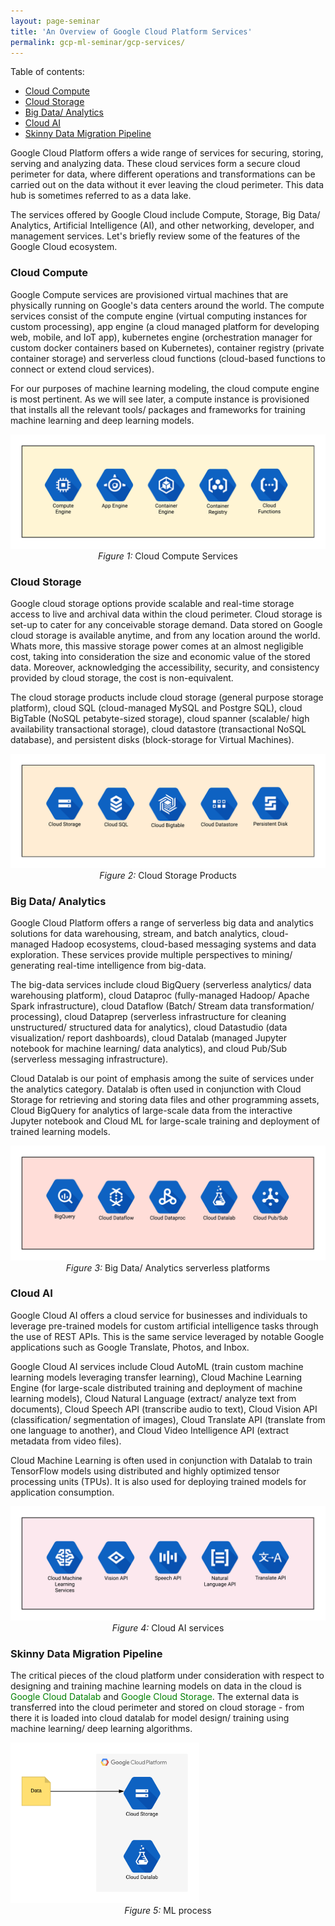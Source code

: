 ```yaml
---
layout: page-seminar
title: 'An Overview of Google Cloud Platform Services'
permalink: gcp-ml-seminar/gcp-services/
---
```


Table of contents:

- [Cloud Compute](#cloud_compute)
- [Cloud Storage](#cloud_storage)
- [Big Data/ Analytics](#big_data_analytics)
- [Cloud AI](#cloud_ai)
- [Skinny Data Migration Pipeline](#data_migration)


Google Cloud Platform offers a wide range of services for securing, storing, serving and analyzing data. These cloud services form a secure cloud perimeter for data, where different operations and transformations can be carried out on the data without it ever leaving the cloud perimeter. This data hub is sometimes referred to as a data lake.

The services offered by Google Cloud include Compute, Storage, Big Data/ Analytics, Artificial Intelligence (AI), and other networking, developer, and management services. Let's briefly review some of the features of the Google Cloud ecosystem.

<a name="cloud_compute"></a>

### Cloud Compute
Google Compute services are provisioned virtual machines that are physically running on Google's data centers around the world. The compute services consist of the compute engine (virtual computing instances for custom processing), app engine (a cloud managed platform for developing web, mobile, and IoT app), kubernetes engine (orchestration manager for custom docker containers based on Kubernetes), container registry (private container storage) and serverless cloud functions (cloud-based functions to connect or extend cloud services).

For our purposes of machine learning modeling, the cloud compute engine is most pertinent. As we will see later, a compute instance is provisioned that installs all the relevant tools/ packages and frameworks for training machine learning and deep learning models.

<div class="fig figcenter fighighlight">
    <img src="/assets/seminar_IEEE/cloud-compute.png"> <!--width="50%" height="50%"-->
    <div class="figcaption" style="text-align: center;">
        <span style="font-style: italic">Figure 1: </span>Cloud Compute Services
    </div>
</div>

<a name="cloud_storage"></a>

### Cloud Storage
Google cloud storage options provide scalable and real-time storage access to live and archival data within the cloud perimeter. Cloud storage is set-up to cater for any conceivable storage demand. Data stored on Google cloud storage is available anytime, and from any location around the world. Whats more, this massive storage power comes at an almost negligible cost, taking into consideration the size and economic value of the stored data. Moreover, acknowledging the accessibility, security, and consistency provided by cloud storage, the cost is non-equivalent.

The cloud storage products include cloud storage (general purpose storage platform), cloud SQL (cloud-managed MySQL and Postgre SQL), cloud BigTable (NoSQL petabyte-sized storage), cloud spanner (scalable/ high availability transactional storage), cloud datastore (transactional NoSQL database), and persistent disks (block-storage for Virtual Machines).

<div class="fig figcenter fighighlight">
    <img src="/assets/seminar_IEEE/cloud-storage.png">
    <div class="figcaption" style="text-align: center;">
        <span style="font-style: italic">Figure 2: </span>Cloud Storage Products
    </div>
</div>

<a name="big_data_analytics"></a>

### Big Data/ Analytics
Google Cloud Platform offers a range of serverless big data and analytics solutions for data warehousing, stream, and batch analytics, cloud-managed Hadoop ecosystems, cloud-based messaging systems and data exploration. These services provide multiple perspectives to mining/ generating real-time intelligence from big-data.

The big-data services include cloud BigQuery (serverless analytics/ data warehousing platform), cloud Dataproc (fully-managed Hadoop/ Apache Spark infrastructure), cloud Dataflow (Batch/ Stream data transformation/ processing), cloud Dataprep (serverless infrastructure for cleaning unstructured/ structured data for analytics), cloud Datastudio (data visualization/ report dashboards), cloud Datalab (managed Jupyter notebook for machine learning/ data analytics), and cloud Pub/Sub (serverless messaging infrastructure).

Cloud Datalab is our point of emphasis among the suite of services under the analytics category. Datalab is often used in conjunction with Cloud Storage for retrieving and storing data files and other programming assets, Cloud BigQuery for analytics of large-scale data from the interactive Jupyter notebook and Cloud ML for large-scale training and deployment of trained learning models.

<div class="fig figcenter fighighlight">
    <img src="/assets/seminar_IEEE/big-data-analytics.png">
    <div class="figcaption" style="text-align: center;">
        <span style="font-style: italic">Figure 3: </span>Big Data/ Analytics serverless platforms
    </div>
</div>

<a name="cloud_ai"></a>

### Cloud AI
Google Cloud AI offers a cloud service for businesses and individuals to leverage pre-trained models for custom artificial intelligence tasks through the use of REST APIs. This is the same service leveraged by notable Google applications such as Google Translate, Photos, and Inbox.

Google Cloud AI services include Cloud AutoML (train custom machine learning models leveraging transfer learning), Cloud Machine Learning Engine (for large-scale distributed training and deployment of machine learning models), Cloud Natural Language (extract/ analyze text from documents), Cloud Speech API (transcribe audio to text), Cloud Vision API (classification/ segmentation of images), Cloud Translate API (translate from one language to another), and Cloud Video Intelligence API (extract metadata from video files).

Cloud Machine Learning is often used in conjunction with Datalab to train TensorFlow models using distributed and highly optimized tensor processing units (TPUs). It is also used for deploying trained models for application consumption.

<div class="fig figcenter fighighlight">
    <img src="/assets/seminar_IEEE/cloud-ai.png">
    <div class="figcaption" style="text-align: center;">
        <span style="font-style: italic">Figure 4: </span>Cloud AI services
    </div>
</div>

<a name="data_migration"></a>

### Skinny Data Migration Pipeline
The critical pieces of the cloud platform under consideration with respect to designing and training machine learning models on data in the cloud is <span style="color:green">Google Cloud Datalab</span> and <span style="color:green">Google Cloud Storage</span>. The external data is transferred into the cloud perimeter and stored on cloud storage - from there it is loaded into cloud datalab for model design/ training using machine learning/ deep learning algorithms.

<div class="fig figcenter fighighlight">
    <img src="/assets/seminar_IEEE/ml-process.png" width="60%" height="60%">
    <div class="figcaption" style="text-align: center;">
        <span style="font-style: italic">Figure 5: </span>ML process
    </div>
</div>
